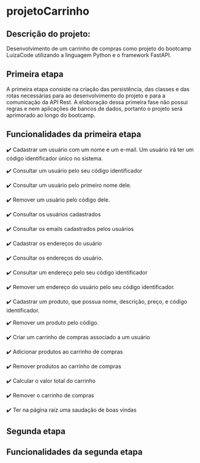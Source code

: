 # projetoCarrinho

## Descrição do projeto: 
Desenvolvimento de um carrinho de compras como projeto do bootcamp LuizaCode utilizando a linguagem Python e o framework FastAPI.

## Primeira etapa
A primeira etapa consiste na criação das persistência, das classes e das rotas necessárias para ao desenvolvimento do projeto e para a comunicação da API Rest. 
A eloboração dessa primeira fase não possui regras e nem aplicações de bancos de dados, portanto o projeto será aprimorado ao longo do bootcamp. 

## Funcionalidades da primeira etapa

✔️ Cadastrar um usuário com um nome e um e-mail. Um usuário irá ter um código identificador único no sistema.

✔️ Consultar um usuário pelo seu código identificador

✔️ Consultar um usuário pelo primeiro nome dele.

✔️ Remover um usuário pelo código dele.

✔️ Consultar os usuários cadastrados

✔️ Consultar os emails cadastrados pelos usuários

✔️ Cadastrar os endereços do usuário

✔️ Consultar os endereços do usuário.

✔️ Consultar um endereço pelo seu código identificador

✔️ Remover um endereço do usuário pelo seu código identificador.

✔️ Cadastrar um produto, que possua nome, descrição, preço, e código identificador.

✔️ Remover um produto pelo código.

✔️ Criar um carrinho de compras associado a um usuário

✔️ Adicionar produtos ao carrinho de compras

✔️ Remover produtos ao carrinho de compras

✔️ Calcular o valor total do carrinho

✔️ Remover o carrinho de compras

✔️ Ter na página raiz uma saudação de boas vindas


## Segunda etapa


## Funcionalidades da segunda etapa
